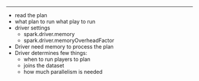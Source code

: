 ___
- read the plan
- what plan to run what play to run
- driver settings
	- spark.driver.memory
	- spark.driver.memoryOverheadFactor
- Driver need memory to process the plan
- Driver determines few things:
	- when to run players to plan
	- joins the dataset
	- how much parallelism is needed